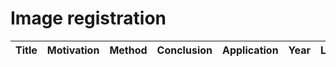 # Image registration

| Title | Motivation | Method | Conclusion | Application | Year | Limitation | Comment |
| - | - | - | - | - | - | - | - |
